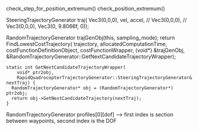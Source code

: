check_step_for_position_extremum()
    check_position_extremum()


SteeringTrajectoryGenerator traj(
        Vec3(0,0,0),
        vel,
        accel,
        // Vec3(0,0,0),
        // Vec3(0,0,0),
        Vec3(0, 9.8066f, 0));

  RandomTrajectoryGenerator trajGenObj(this, sampling_mode);
  return FindLowestCostTrajectory(
      trajectory, allocatedComputationTime, costFunctionDefinitionObject,
      costFunctionWrapper, (void*) &trajGenObj,
      &RandomTrajectoryGenerator::GetNextCandidateTrajectoryWrapper);

    static int GetNextCandidateTrajectoryWrapper(
        void* ptr2obj,
        RapidQuadrocopterTrajectoryGenerator::SteeringTrajectoryGenerator& nextTraj) {
      RandomTrajectoryGenerator* obj = (RandomTrajectoryGenerator*) ptr2obj;
      return obj->GetNextCandidateTrajectory(nextTraj);
    }

RandomTrajectoryGenerator
profiles[0][dof] --> first index is section between waypoints, second index is the DOF